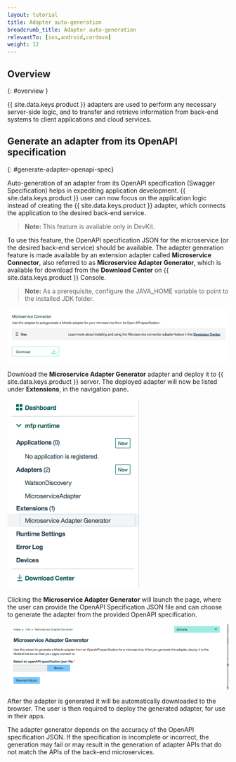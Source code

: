 ```yaml
---
layout: tutorial
title: Adapter auto-generation
breadcrumb_title: Adapter auto-generation
relevantTo: [ios,android,cordova]
weight: 12
---
```

<!-- NLS_CHARSET=UTF-8 -->
## Overview
{: #overview }

{{ site.data.keys.product }} adapters are used to perform any necessary server-side logic, and to transfer and retrieve information from back-end systems to client applications and cloud services.

##  Generate an adapter from its OpenAPI specification
{: #generate-adapter-openapi-spec}

Auto-generation of an adapter from its OpenAPI specification (Swagger Specification) helps in expediting application development. {{ site.data.keys.product }} user can now focus on the application logic instead of creating the {{ site.data.keys.product }} adapter, which connects the application to the desired back-end service.

>**Note:** This feature is available only in DevKit.

To use this feature, the OpenAPI specification JSON for the microservice (or the desired back-end service) should be available. The adapter generation feature is made available by an extension adapter called **Microservice Connector**, also referred to as **Microservice Adapter Generator**, which is available for download from the **Download Center** on {{ site.data.keys.product }} Console.

>**Note:** As a prerequisite, configure the JAVA_HOME variable to point to the installed JDK folder.


  ![Image of Adapter generator in Download Center](./AdapterGen_DownloadCenter.png)


Download the **Microservice Adapter Generator** adapter and deploy it to {{ site.data.keys.product }} server. The deployed adapter will now be listed under **Extensions**, in the navigation pane.


  ![Image of Adapter generator in navigation pane](./AdapterGen_naviagtionPane.png)


Clicking the **Microservice Adapter Generator** will launch the page, where the user can provide the OpenAPI Specification JSON file and can choose to generate the adapter from the provided OpenAPI specification.

  ![Image of Adapter generator page](./AdapterGen_generationPage.png)


After the adapter is generated it will be automatically downloaded to the browser. The user is then required to deploy the generated adapter, for use in their apps.

The adapter generator depends on the accuracy of the OpenAPI specification JSON. If the specification is incomplete or incorrect, the generation may fail or may result in the generation of adapter APIs that do not match the APIs of the back-end microservices.
